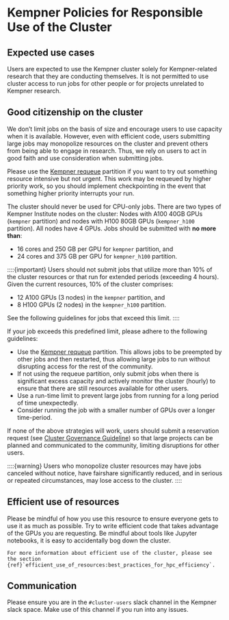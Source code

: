# Kempner Policies for Responsible Use of the Cluster


## Expected use cases

Users are expected to use the Kempner cluster solely for Kempner-related research that they are conducting themselves. It is not permitted to use cluster access to run jobs for other people or for projects unrelated to Kempner research.


## Good citizenship on the cluster

We don’t limit jobs on the basis of size and encourage users to use capacity when it is available. However, even with efficient code, users submitting large jobs may monopolize resources on the cluster and prevent others from being able to engage in research.  Thus, we rely on users to act in good faith and use consideration when submitting jobs.

Please use the [Kempner requeue](https://docs.rc.fas.harvard.edu/kb/kempner-partitions/) partition if you want to try out something resource intensive but not urgent. This work may be requeued by higher priority work, so you should implement checkpointing in the event that something higher priority interrupts your run.

The cluster should never be used for CPU-only jobs. There are two types of Kempner Institute nodes on the cluster: Nodes with A100 40GB GPUs (`kempner` partition) and nodes with H100 80GB GPUs (`kempner_h100` partition). All nodes have 4 GPUs. Jobs should be submitted with **no more than**:

- 16 cores and 250 GB per GPU for `kempner` partition, and 
- 24 cores and 375 GB per GPU for `kempner_h100` partition.  

::::{important}
Users should not submit jobs that utilize more than 10% of the cluster resources or that run for extended periods (exceeding 4 hours). Given the current resources, 10% of the cluster comprises:

- 12 A100 GPUs (3 nodes) in the `kempner` partition, and
- 8 H100 GPUs (2 nodes) in the `kempner_h100` partition.

See the following guidelines for jobs that exceed this limit.
::::

If your job exceeds this predefined limit, please adhere to the following guidelines:

- Use the [Kempner requeue](https://docs.rc.fas.harvard.edu/kb/kempner-partitions/) partition. This allows jobs to be preempted by other jobs and then restarted, thus allowing large jobs to run without disrupting access for the rest of the community.
- If not using the requeue partition, only submit jobs when there is significant excess capacity and actively monitor the cluster (hourly) to ensure that there are still resources available for other users.
- Use a run-time limit to prevent large jobs from running for a long period of time unexpectedly.
- Consider running the job with a smaller number of GPUs over a longer time-period.

If none of the above strategies will work, users should submit a reservation request (see [Cluster Governance Guideline](https://sites.harvard.edu/kempner/computing/)) so that large projects can be planned and communicated to the community, limiting disruptions for other users.  


::::{warning}
Users who monopolize cluster resources may have jobs canceled without notice, have fairshare significantly reduced, and in serious or repeated circumstances, may lose access to the cluster.
::::


## Efficient use of resources

Please be mindful of how you use this resource to ensure everyone gets to use it as much as possible. Try to write efficient code that takes advantage of the GPUs you are requesting. Be mindful about tools like Jupyter notebooks, it is easy to accidentally bog down the cluster. 

```{seealso}
For more information about efficient use of the cluster, please see the section {ref}`efficient_use_of_resources:best_practices_for_hpc_efficiency`.
```

## Communication

Please ensure you are in the `#cluster-users` slack channel in the Kempner slack space. Make use of this channel if you run into any issues. 

